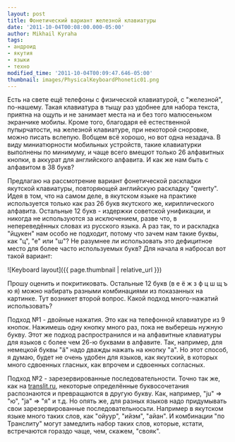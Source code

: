 ```yaml
---
layout: post
title: Фонетический вариант железной клавиатуры
date: '2011-10-04T00:08:00.000-05:00'
author: Mikhail Kyraha
tags:
- андроид
- якутия
- языки
- техно
modified_time: '2011-10-04T00:09:47.646-05:00'
thumbnail: images/PhysicalKeyboardPhonetic01.png
---
```


Есть на свете ещё телефоны с физической клавиатурой, с "железной", по-нашему. Такая клавиатура в тыщу раз удобнее для набора текста, приятна на ощупь и не занимает места на и без того малюсеньком экранчике мобилы. Кроме того, благодаря её естественной пупырчатости, на железной клавиатуре, при некоторой сноровке, можно писать вслепую. Вобщем всё хорошо, но вот одна незадача. В виду миниатюрности мобильных устройств, такие клавиатурки выполнены по минимуму, и чаще всего вмещют только 26 алфавитных кнопки, в аккурат для английского алфавита. И как же нам быть с алфавитом в 38 букв?

<a name='more'></a>
Предлагаю на рассмотрение вариант фонетической раскладки якутской клавиатуры, повторяющей английскую раскладку "qwerty". Идея в том, что на самом деле, в якутском языке на практике используется только как раз 26 букв якутского же, кириллического алфавита. Остальные 12 букв - издержки советской унификации, и никогда не используются за исключением, разве что, в непереведённых словах из русского языка. А раз так, то и раскладка "йцукен" нам особо не подходит, потому что зачем нам такие буквы, как "ц", "е" или "ш"? Не разумнее ли использовать это дефицитное место для более часто используемых букв? Для начала я набросал вот такой вариант:

![Keyboard layout]({{ page.thumbnail | relative_url }})

Прошу оценить и покритиковать. Остальные 12 букв (в е ё ж з ф ц ш щ ъ ю я) можно набирать разными комбинациями из показанных на картинке. Тут возникет второй вопрос. Какой подход много-нажатий использовать?

Подход №1 - двойные нажатия. Это как на телефонной клавиатуре из 9 кнопок. Нажимешь одну кнопку много раз, пока не выберешь нужную букву. Этот же подход распространился и на алфавитные клавиатуры для языков с более чем 26-ю буквами в алфавите. Так, например, для немецкой буквы "ä" надо дважды нажать на кнопку "a". Но этот способ, я думаю, будет не очень удобен для языков, как якутский, в которых много сдвоенных гласных, как впрочем и сдвоенных согласных.

Подход №2 - зарезервированные последовательности. Точно так же, как на [translit.ru](http://translit.ru/), некоторые определённые буквосочетания распознаются и превращаются в другую букву. Как, например, "ju" =&gt; "ю", "ja" =&gt; "я" и т.д. Но опять же, для разных языков надо придумывать свои зарезервированные последовательносьти. Например в якутском языке много таких слов, как "ойуур", "ийэм", "айан". И комбинации "по Транслиту" могут замедлить набор таких слов, которые, кстати, встречаются гораздо чаще, чем, скажем, "свояк".
